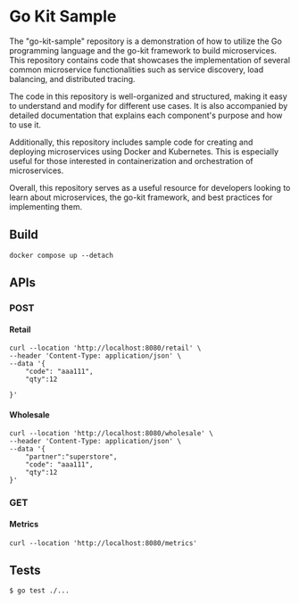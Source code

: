 # Go Kit Sample

The "go-kit-sample" repository is a demonstration of how to utilize the Go programming language and the go-kit framework to build microservices. This repository contains code that showcases the implementation of several common microservice functionalities such as service discovery, load balancing, and distributed tracing.

The code in this repository is well-organized and structured, making it easy to understand and modify for different use cases. It is also accompanied by detailed documentation that explains each component's purpose and how to use it.

Additionally, this repository includes sample code for creating and deploying microservices using Docker and Kubernetes. This is especially useful for those interested in containerization and orchestration of microservices.

Overall, this repository serves as a useful resource for developers looking to learn about microservices, the go-kit framework, and best practices for implementing them.

## Build
```shell
docker compose up --detach
```


## APIs

### POST

#### Retail
```shell
curl --location 'http://localhost:8080/retail' \
--header 'Content-Type: application/json' \
--data '{
    "code": "aaa111",
    "qty":12

}'
```

#### Wholesale
```shell
curl --location 'http://localhost:8080/wholesale' \
--header 'Content-Type: application/json' \
--data '{
    "partner":"superstore",
    "code": "aaa111",
    "qty":12
}'
```

### GET

#### Metrics
```shell
curl --location 'http://localhost:8080/metrics'
```

## Tests

```shell
$ go test ./... 
```
